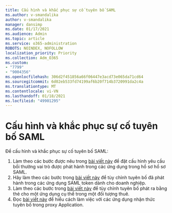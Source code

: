 ```yaml
---
title: Cấu hình và khắc phục sự cố tuyên bố SAML
ms.author: v-smandalika
author: v-smandalika
manager: dansimp
ms.date: 01/17/2021
ms.audience: Admin
ms.topic: article
ms.service: o365-administration
ROBOTS: NOINDEX, NOFOLLOW
localization_priority: Priority
ms.collection: Adm_O365
ms.custom:
- "7799"
- "9004356"
ms.openlocfilehash: 306d2f451856a66f06447e3acd73e065da71cd64
ms.sourcegitcommit: 6d02eb533fd74199af6b20f714b3720991da2c4a
ms.translationtype: MT
ms.contentlocale: vi-VN
ms.lasthandoff: 01/18/2021
ms.locfileid: "49901295"
---
```

# <a name="configure-and-troubleshoot-saml-claims"></a>Cấu hình và khắc phục sự cố tuyên bố SAML

Để cấu hình và khắc phục sự cố tuyên bố SAML:

1. Làm theo các bước được nêu trong [bài viết này](https://docs.microsoft.com/azure/active-directory/develop/active-directory-enterprise-app-role-management) để đặt cấu hình yêu cầu bồi thường vai trò được phát hành trong các ứng dụng trong hồ sơ hồ sơ SAML.
2. Hãy làm theo các bước trong [bài viết này](https://docs.microsoft.com/azure/active-directory/develop/active-directory-saml-claims-customization) để tùy chỉnh tuyên bố đã phát hành trong các ứng dụng SAML token dành cho doanh nghiệp.
3. Làm theo các bước trong [bài viết này](https://docs.microsoft.com/azure/active-directory/develop/active-directory-claims-mapping) để tùy chỉnh tuyên bố phát ra bằng thẻ cho một ứng dụng cụ thể trong một đối tượng thuê.
4. Đọc [bài viết này](https://docs.microsoft.com/azure/active-directory/manage-apps/application-proxy-configure-for-claims-aware-applications) để hiểu cách làm việc với các ứng dụng nhận thức tuyên bố trong proxy Application.